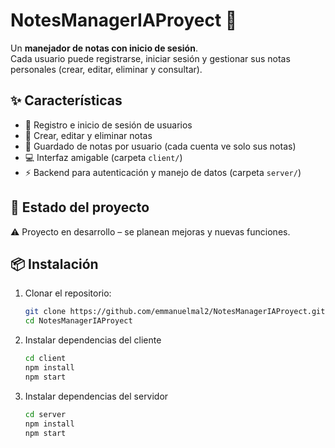 # NotesManagerIAProyect 📝

Un **manejador de notas con inicio de sesión**.  
Cada usuario puede registrarse, iniciar sesión y gestionar sus notas personales (crear, editar, eliminar y consultar).

## ✨ Características
- 🔑 Registro e inicio de sesión de usuarios
- 📝 Crear, editar y eliminar notas
- 📂 Guardado de notas por usuario (cada cuenta ve solo sus notas)
- 💻 Interfaz amigable (carpeta `client/`)
- ⚡ Backend para autenticación y manejo de datos (carpeta `server/`)

## 🚀 Estado del proyecto
⚠️ Proyecto en desarrollo – se planean mejoras y nuevas funciones.

## 📦 Instalación
1. Clonar el repositorio:
   ```bash
   git clone https://github.com/emmanuelmal2/NotesManagerIAProyect.git
   cd NotesManagerIAProyect
2. Instalar dependencias del cliente
    ```bash
    cd client
    npm install
    npm start
3. Instalar dependencias del servidor 
    ```bash
    cd server
    npm install
    npm start
